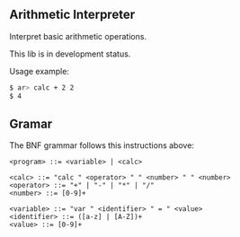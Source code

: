 ## Arithmetic Interpreter

Interpret basic arithmetic operations.

This lib is in development status.

Usage example:

```bash
$ ar> calc + 2 2 
$ 4
```

## Gramar
The BNF grammar follows this instructions above:

```
<program> ::= <variable> | <calc>

<calc> ::= "calc " <operator> " " <number> " " <number>
<operator> ::= "+" | "-" | "*" | "/"
<number> ::= [0-9]+

<variable> ::= "var " <identifier> " = " <value>
<identifier> ::= ([a-z] | [A-Z])+ 
<value> ::= [0-9]+
```
